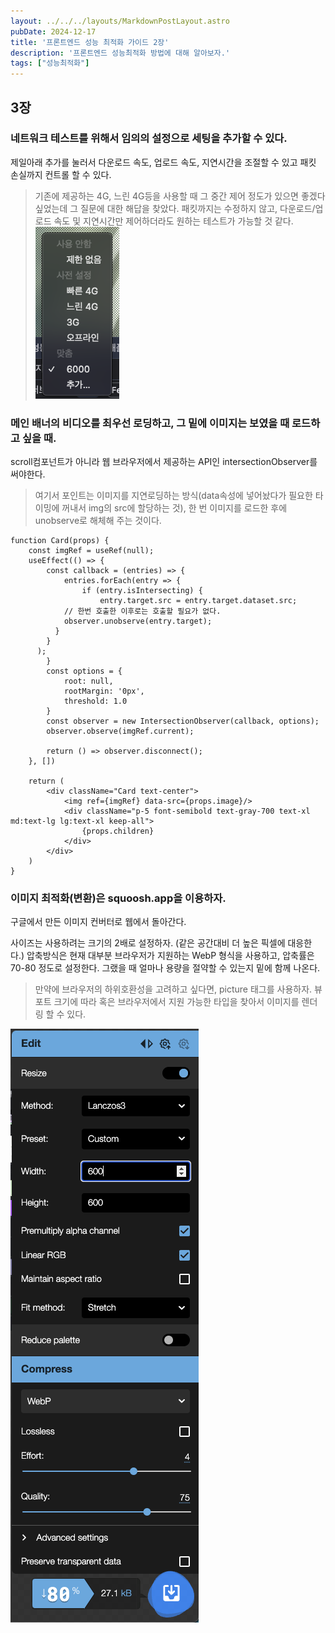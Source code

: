 ```yaml
---
layout: ../../../layouts/MarkdownPostLayout.astro
pubDate: 2024-12-17
title: '프론트엔드 성능 최적화 가이드 2장'
description: '프론트엔드 성능최적화 방법에 대해 알아보자.'
tags: ["성능최적화"]
---
```


## 3장

### 네트워크 테스트를 위해서 임의의 설정으로 세팅을 추가할 수 있다.

제일아래 추가를 눌러서 다운로드 속도, 업로드 속도, 지연시간을 조절할 수 있고 패킷 손실까지 컨트롤 할 수 있다.

> 기존에 제공하는 4G, 느린 4G등을 사용할 때 그 중간 제어 정도가 있으면 좋겠다 싶었는데 그 질문에 대한 해답을 찾았다.
패킷까지는 수정하지 않고, 다운로드/업로드 속도 및 지연시간만 제어하더라도 원하는 테스트가 가능할 것 같다.
![](../images/2024-12-26-23-03-30.png)


### 메인 배너의 비디오를 최우선 로딩하고, 그 밑에 이미지는 보였을 때 로드하고 싶을 때.
scroll컴포넌트가 아니라 웹 브라우저에서 제공하는 API인 intersectionObserver를 써야한다.
> 여기서 포인트는 이미지를 지연로딩하는 방식(data속성에 넣어놨다가 필요한 타이밍에 꺼내서 img의 src에 할당하는 것), 한 번 이미지를 로드한 후에 unobserve로 해체해 주는 것이다.

```tsx
function Card(props) {
	const imgRef = useRef(null);
	useEffect(() => {
		const callback = (entries) => {
			entries.forEach(entry => {
				if (entry.isIntersecting) {
					entry.target.src = entry.target.dataset.src;
            // 한번 호출한 이후로는 호출할 필요가 없다.
            observer.unobserve(entry.target);
          }
        }
      );
		}
		const options = {
			root: null,
			rootMargin: '0px',
			threshold: 1.0
		}
		const observer = new IntersectionObserver(callback, options);
		observer.observe(imgRef.current);

		return () => observer.disconnect();
	}, [])

	return (
		<div className="Card text-center">
			<img ref={imgRef} data-src={props.image}/>
			<div className="p-5 font-semibold text-gray-700 text-xl md:text-lg lg:text-xl keep-all">
				{props.children}
			</div>
		</div>
	)
}
```

### 이미지 최적화(변환)은 squoosh.app을 이용하자.
구글에서 만든 이미지 컨버터로 웹에서 돌아간다.

사이즈는 사용하려는 크기의 2배로 설정하자. (같은 공간대비 더 높은 픽셀에 대응한다.)
압축방식은 현재 대부분 브라우저가 지원하는 WebP 형식을 사용하고, 압축률은 70-80 정도로 설정한다.
그랬을 때 얼마나 용량을 절약할 수 있는지 밑에 함께 나온다.

> 만약에 브라우저의 하위호환성을 고려하고 싶다면, picture 태그를 사용하자.
뷰포트 크기에 따라 혹은 브라우저에서 지원 가능한 타입을 찾아서 이미지를 렌더링 할 수 있다.


![](../images/2024-12-26-23-39-11.png)